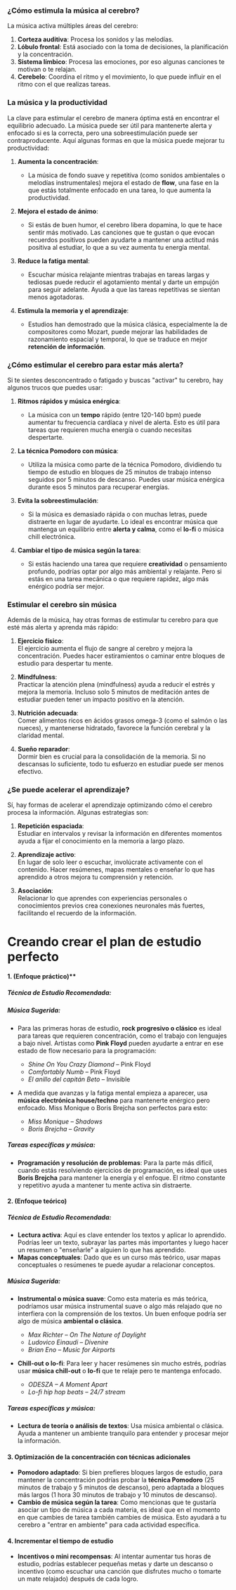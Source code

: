 ### ¿Cómo estimula la música al cerebro?

La música activa múltiples áreas del cerebro:

1. **Corteza auditiva**: Procesa los sonidos y las melodías.
2. **Lóbulo frontal**: Está asociado con la toma de decisiones, la planificación y la concentración.
3. **Sistema límbico**: Procesa las emociones, por eso algunas canciones te motivan o te relajan.
4. **Cerebelo**: Coordina el ritmo y el movimiento, lo que puede influir en el ritmo con el que realizas tareas.

### La música y la **productividad**

La clave para estimular el cerebro de manera óptima está en encontrar el equilibrio adecuado. La música puede ser útil para mantenerte alerta y enfocado si es la correcta, pero una sobreestimulación puede ser contraproducente. Aquí algunas formas en que la música puede mejorar tu productividad:

1. **Aumenta la concentración**:
    
    - La música de fondo suave y repetitiva (como sonidos ambientales o melodías instrumentales) mejora el estado de **flow**, una fase en la que estás totalmente enfocado en una tarea, lo que aumenta la productividad.
2. **Mejora el estado de ánimo**:
    
    - Si estás de buen humor, el cerebro libera dopamina, lo que te hace sentir más motivado. Las canciones que te gustan o que evocan recuerdos positivos pueden ayudarte a mantener una actitud más positiva al estudiar, lo que a su vez aumenta tu energía mental.
3. **Reduce la fatiga mental**:
    
    - Escuchar música relajante mientras trabajas en tareas largas y tediosas puede reducir el agotamiento mental y darte un empujón para seguir adelante. Ayuda a que las tareas repetitivas se sientan menos agotadoras.
4. **Estimula la memoria y el aprendizaje**:
    
    - Estudios han demostrado que la música clásica, especialmente la de compositores como Mozart, puede mejorar las habilidades de razonamiento espacial y temporal, lo que se traduce en mejor **retención de información**.

### ¿Cómo estimular el cerebro para estar más alerta?

Si te sientes desconcentrado o fatigado y buscas "activar" tu cerebro, hay algunos trucos que puedes usar:

1. **Ritmos rápidos y música enérgica**:
    
    - La música con un **tempo** rápido (entre 120-140 bpm) puede aumentar tu frecuencia cardíaca y nivel de alerta. Esto es útil para tareas que requieren mucha energía o cuando necesitas despertarte.
2. **La técnica Pomodoro con música**:
    
    - Utiliza la música como parte de la técnica Pomodoro, dividiendo tu tiempo de estudio en bloques de 25 minutos de trabajo intenso seguidos por 5 minutos de descanso. Puedes usar música enérgica durante esos 5 minutos para recuperar energías.
3. **Evita la sobreestimulación**:
    
    - Si la música es demasiado rápida o con muchas letras, puede distraerte en lugar de ayudarte. Lo ideal es encontrar música que mantenga un equilibrio entre **alerta y calma**, como el **lo-fi** o música chill electrónica.
4. **Cambiar el tipo de música según la tarea**:
    
    - Si estás haciendo una tarea que requiere **creatividad** o pensamiento profundo, podrías optar por algo más ambiental y relajante. Pero si estás en una tarea mecánica o que requiere rapidez, algo más enérgico podría ser mejor.

### Estimular el cerebro sin música

Además de la música, hay otras formas de estimular tu cerebro para que esté más alerta y aprenda más rápido:

1. **Ejercicio físico**:  
    El ejercicio aumenta el flujo de sangre al cerebro y mejora la concentración. Puedes hacer estiramientos o caminar entre bloques de estudio para despertar tu mente.
    
2. **Mindfulness**:  
    Practicar la atención plena (mindfulness) ayuda a reducir el estrés y mejora la memoria. Incluso solo 5 minutos de meditación antes de estudiar pueden tener un impacto positivo en la atención.
    
3. **Nutrición adecuada**:  
    Comer alimentos ricos en ácidos grasos omega-3 (como el salmón o las nueces), y mantenerse hidratado, favorece la función cerebral y la claridad mental.
    
4. **Sueño reparador**:  
    Dormir bien es crucial para la consolidación de la memoria. Si no descansas lo suficiente, todo tu esfuerzo en estudiar puede ser menos efectivo.
    

### ¿Se puede acelerar el aprendizaje?

Sí, hay formas de acelerar el aprendizaje optimizando cómo el cerebro procesa la información. Algunas estrategias son:

1. **Repetición espaciada**:  
    Estudiar en intervalos y revisar la información en diferentes momentos ayuda a fijar el conocimiento en la memoria a largo plazo.
    
2. **Aprendizaje activo**:  
    En lugar de solo leer o escuchar, involúcrate activamente con el contenido. Hacer resúmenes, mapas mentales o enseñar lo que has aprendido a otros mejora tu comprensión y retención.
    
3. **Asociación**:  
    Relacionar lo que aprendes con experiencias personales o conocimientos previos crea conexiones neuronales más fuertes, facilitando el recuerdo de la información.

# Creando crear el plan de estudio perfecto 

#### 1.  (Enfoque práctico)**
##### **Técnica de Estudio Recomendada:**
##### **Música Sugerida:**

- Para las primeras horas de estudio, **rock progresivo o clásico** es ideal para tareas que requieren concentración, como el trabajo con lenguajes a bajo nivel. Artistas como **Pink Floyd** pueden ayudarte a entrar en ese estado de flow necesario para la programación:
    - _Shine On You Crazy Diamond_ – Pink Floyd
    - _Comfortably Numb_ – Pink Floyd
    - _El anillo del capitán Beto_ – Invisible
- A medida que avanzas y la fatiga mental empieza a aparecer, usa **música electrónica house/techno** para mantenerte enérgico pero enfocado. Miss Monique o Boris Brejcha son perfectos para esto:
    
    - _Miss Monique – Shadows_
    - _Boris Brejcha – Gravity_

##### **Tareas específicas y música**:

- **Programación y resolución de problemas**: Para la parte más difícil, cuando estás resolviendo ejercicios de programación, es ideal que uses **Boris Brejcha** para mantener la energía y el enfoque. El ritmo constante y repetitivo ayuda a mantener tu mente activa sin distraerte.

#### 2. (Enfoque teórico)
##### **Técnica de Estudio Recomendada:**

- **Lectura activa**: Aquí es clave entender los textos y aplicar lo aprendido. Podrías leer un texto, subrayar las partes más importantes y luego hacer un resumen o "enseñarle" a alguien lo que has aprendido.
- **Mapas conceptuales**: Dado que es un curso más teórico, usar mapas conceptuales o resúmenes te puede ayudar a relacionar conceptos.

##### **Música Sugerida:**

- **Instrumental o música suave**: Como esta materia es más teórica, podríamos usar música instrumental suave o algo más relajado que no interfiera con la comprensión de los textos. Un buen enfoque podría ser algo de música **ambiental o clásica**.
    
    - _Max Richter – On The Nature of Daylight_
    - _Ludovico Einaudi – Divenire_
    - _Brian Eno – Music for Airports_
- **Chill-out o lo-fi**: Para leer y hacer resúmenes sin mucho estrés, podrías usar **música chill-out** o **lo-fi** que te relaje pero te mantenga enfocado.
    
    - _ODESZA – A Moment Apart_
    - _Lo-fi hip hop beats – 24/7 stream_

##### **Tareas específicas y música**:

- **Lectura de teoría o análisis de textos**: Usa música ambiental o clásica. Ayuda a mantener un ambiente tranquilo para entender y procesar mejor la información.

#### 3. **Optimización de la concentración con técnicas adicionales**

- **Pomodoro adaptado**: Si bien prefieres bloques largos de estudio, para mantener la concentración podrías probar la **técnica Pomodoro** (25 minutos de trabajo y 5 minutos de descanso), pero adaptada a bloques más largos (1 hora 30 minutos de trabajo y 10 minutos de descanso).
- **Cambio de música según la tarea**: Como mencionas que te gustaría asociar un tipo de música a cada materia, es ideal que en el momento en que cambies de tarea también cambies de música. Esto ayudará a tu cerebro a "entrar en ambiente" para cada actividad específica.

#### 4. **Incrementar el tiempo de estudio**

- **Incentivos o mini recompensas**: Al intentar aumentar tus horas de estudio, podrías establecer pequeñas metas y darte un descanso o incentivo (como escuchar una canción que disfrutes mucho o tomarte un mate relajado) después de cada logro.